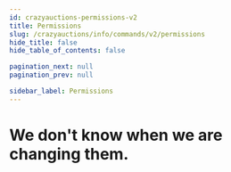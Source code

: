 ```yaml
---
id: crazyauctions-permissions-v2
title: Permissions
slug: /crazyauctions/info/commands/v2/permissions
hide_title: false
hide_table_of_contents: false

pagination_next: null
pagination_prev: null

sidebar_label: Permissions
---
```

# We don't know when we are changing them.